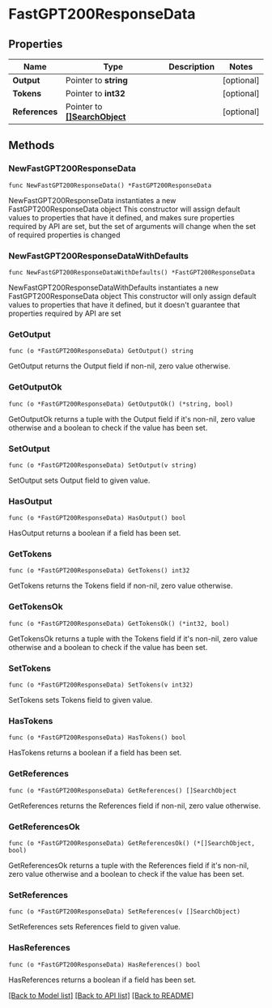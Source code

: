 # FastGPT200ResponseData

## Properties

Name | Type | Description | Notes
------------ | ------------- | ------------- | -------------
**Output** | Pointer to **string** |  | [optional] 
**Tokens** | Pointer to **int32** |  | [optional] 
**References** | Pointer to [**[]SearchObject**](SearchObject.md) |  | [optional] 

## Methods

### NewFastGPT200ResponseData

`func NewFastGPT200ResponseData() *FastGPT200ResponseData`

NewFastGPT200ResponseData instantiates a new FastGPT200ResponseData object
This constructor will assign default values to properties that have it defined,
and makes sure properties required by API are set, but the set of arguments
will change when the set of required properties is changed

### NewFastGPT200ResponseDataWithDefaults

`func NewFastGPT200ResponseDataWithDefaults() *FastGPT200ResponseData`

NewFastGPT200ResponseDataWithDefaults instantiates a new FastGPT200ResponseData object
This constructor will only assign default values to properties that have it defined,
but it doesn't guarantee that properties required by API are set

### GetOutput

`func (o *FastGPT200ResponseData) GetOutput() string`

GetOutput returns the Output field if non-nil, zero value otherwise.

### GetOutputOk

`func (o *FastGPT200ResponseData) GetOutputOk() (*string, bool)`

GetOutputOk returns a tuple with the Output field if it's non-nil, zero value otherwise
and a boolean to check if the value has been set.

### SetOutput

`func (o *FastGPT200ResponseData) SetOutput(v string)`

SetOutput sets Output field to given value.

### HasOutput

`func (o *FastGPT200ResponseData) HasOutput() bool`

HasOutput returns a boolean if a field has been set.

### GetTokens

`func (o *FastGPT200ResponseData) GetTokens() int32`

GetTokens returns the Tokens field if non-nil, zero value otherwise.

### GetTokensOk

`func (o *FastGPT200ResponseData) GetTokensOk() (*int32, bool)`

GetTokensOk returns a tuple with the Tokens field if it's non-nil, zero value otherwise
and a boolean to check if the value has been set.

### SetTokens

`func (o *FastGPT200ResponseData) SetTokens(v int32)`

SetTokens sets Tokens field to given value.

### HasTokens

`func (o *FastGPT200ResponseData) HasTokens() bool`

HasTokens returns a boolean if a field has been set.

### GetReferences

`func (o *FastGPT200ResponseData) GetReferences() []SearchObject`

GetReferences returns the References field if non-nil, zero value otherwise.

### GetReferencesOk

`func (o *FastGPT200ResponseData) GetReferencesOk() (*[]SearchObject, bool)`

GetReferencesOk returns a tuple with the References field if it's non-nil, zero value otherwise
and a boolean to check if the value has been set.

### SetReferences

`func (o *FastGPT200ResponseData) SetReferences(v []SearchObject)`

SetReferences sets References field to given value.

### HasReferences

`func (o *FastGPT200ResponseData) HasReferences() bool`

HasReferences returns a boolean if a field has been set.


[[Back to Model list]](../README.md#documentation-for-models) [[Back to API list]](../README.md#documentation-for-api-endpoints) [[Back to README]](../README.md)


